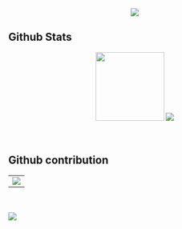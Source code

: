 <div align="center">
    <div>
        <img src="https://readme-typing-svg.demolab.com?font=Fira+Code&pause=1000&width=600&lines=System.out.println(%22Hello%2C%20World%22);&center=true&size=27" />
    </div>
  </div> 
  
  
  ## Github Stats  
  <div align="center">
    <img height="137px" src="https://github-readme-stats.vercel.app/api?username=6hz-t&hide_title=true&hide_border=true&show_icons=trueline_height=21" />
    <img src="https://github-readme-stats.vercel.app/api/top-langs/?username=6hz-t&hide_title=true&hide_border=true&layout=compact&langs_count=6" />
  </div>
  
  <div>&nbsp;</div>
  
  <br>
  
## Github contribution
<table>
  <tr>
    <td>
      <picture>
        <source media="(prefers-color-scheme: dark)" srcset="https://github-readme-activity-graph.vercel.app/graph?username=6hz-t&theme=xcode&bg_color=FF000000&hide_border=true" />
        <source media="(prefers-color-scheme: light)" srcset="https://github-readme-activity-graph.vercel.app/graph?username=6hz-t&theme=xcode&bg_color=FF000000&color=000000&hide_border=true" />
        <img src="https://github-readme-activity-graph.vercel.app/graph?username=6hz-t&theme=xcode&bg_color=FF000000&hide_border=true" />
      </picture>
  </tr>
</table>

<div>&nbsp;</div>
  </table>

  <div>&nbsp;</div>
  
  <picture>
    <img src="https://github.com/6hz-t/action/blob/main/profile-3d-contrib/profile-green-animate.svg" />
  </picture>
  

  <div>&nbsp;</div>
